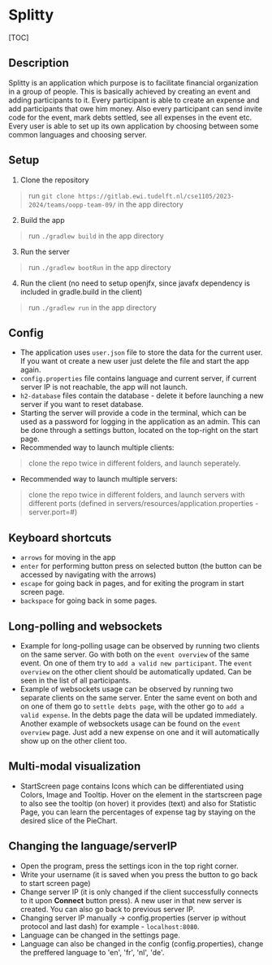 # Splitty
[TOC]
## Description
Splitty is an application which purpose is to facilitate financial organization in a group of people. This is basically achieved by creating an event and adding participants to it. Every participant is able to create an expense and add participants that owe him money. Also every participant can send invite code for the event, mark debts settled, see all expenses in the event etc. Every user is able to set up its own application by choosing between some common languages and choosing server.
##  Setup
1. Clone the repository
> run `git clone https://gitlab.ewi.tudelft.nl/cse1105/2023-2024/teams/oopp-team-09/` in the app directory

2. Build the app
> run `./gradlew build` in the app directory

3. Run the server
> run `./gradlew bootRun` in the app directory

4. Run the client (no need to setup openjfx, since javafx dependency is included in gradle.build in the client)
> run `./gradlew run` in the app directory

## Config

- The application uses `user.json` file to store the data for the current user. If you want ot create a new user just delete the file and start the app again.
- `config.properties` file contains language and current server, if current server IP is not reachable, the app will not launch.
- `h2-database` files contain the database - delete it before launching a new server if you want to reset database.
- Starting the server will provide a code in the terminal, which can be used as a password for logging in the application as an admin. This can be done through a settings button, located on the top-right on the start page.
- Recommended way to launch multiple clients:
> clone the repo twice in different folders, and launch seperately.
- Recommended way to launch multiple servers:
> clone the repo twice in different folders, and launch servers with different ports (defined in servers/resources/application.properties - server.port=#)

## Keyboard shortcuts
- `arrows` for moving in the app
- `enter` for performing button press on selected button (the button can be accessed by navigating with the arrows)
- `escape` for going back in pages, and for exiting the program in start screen page.
- `backspace` for going back in some pages.

## Long-polling and websockets
- Example for long-polling usage can be observed by running two clients on the same server. Go with both on the ``event overview`` of the same event. On one of them try to ``add a valid new participant``. The ``event overview`` on the other client should be automatically updated. Can be seen in the list of all participants.
- Example of websockets usage can be observed by running two separate clients on the same server. Enter the same event on both and on one of them go to ``settle debts page``, with the other go to ``add a valid expense``. In the debts page the data will be updated immediately. Another example of websockets usage can be found on the ``event overview`` page. Just add a new expense on one and it will automatically show up on the other client too.

## Multi-modal visualization
- StartScreen page contains Icons which can be differentiated using Colors, Image and Tooltip. Hover on the element in the startscreen page to also see the tooltip (on hover) it provides (text) and also for Statistic Page, you can learn the percentages of expense tag by staying on the desired slice of the PieChart.

## Changing the language/serverIP
- Open the program, press the settings icon in the top right corner.
- Write your username (it is saved when you press the button to go back to start screen page)
- Change server IP (it is only changed if the client successfully connects to it upon **Connect** button press). A new user in that new server is created. You can also go back to previous server IP.
- Changing server IP manually -> config.properties (server ip without protocol and last dash) for example - `localhost:8080`.
- Language can be changed in the settings page.
- Language can also be changed in the config (config.properties), change the preffered language to 'en', 'fr', 'nl', 'de'.
